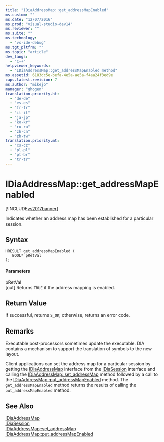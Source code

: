 ```yaml
---
title: "IDiaAddressMap::get_addressMapEnabled"
ms.custom: ""
ms.date: "12/07/2016"
ms.prod: "visual-studio-dev14"
ms.reviewer: ""
ms.suite: ""
ms.technology: 
  - "vs-ide-debug"
ms.tgt_pltfrm: ""
ms.topic: "article"
dev_langs: 
  - "C++"
helpviewer_keywords: 
  - "IDiaAddressMap::get_addressMapEnabled method"
ms.assetid: 6183dc5e-befa-4e5a-ae5a-f4aa24f3ed9e
caps.latest.revision: 7
ms.author: "mikejo"
manager: "ghogen"
translation.priority.ht: 
  - "de-de"
  - "es-es"
  - "fr-fr"
  - "it-it"
  - "ja-jp"
  - "ko-kr"
  - "ru-ru"
  - "zh-cn"
  - "zh-tw"
translation.priority.mt: 
  - "cs-cz"
  - "pl-pl"
  - "pt-br"
  - "tr-tr"
---
```

# IDiaAddressMap::get_addressMapEnabled
[!INCLUDE[vs2017banner](../../code-quality/includes/vs2017banner.md)]

Indicates whether an address map has been established for a particular session.  
  
## Syntax  
  
```cpp#  
HRESULT get_addressMapEnabled (   
   BOOL* pRetVal  
);  
```  
  
#### Parameters  
 pRetVal  
 [out] Returns `TRUE` if the address mapping is enabled.  
  
## Return Value  
 If successful, returns `S_OK`; otherwise, returns an error code.  
  
## Remarks  
 Executable post-processors sometimes update the executable. DIA contains a mechanism to support the translation of symbols to the new layout.  
  
 Client applications can set the address map for a particular session by getting the [IDiaAddressMap](../../debugger/debug-interface-access/idiaaddressmap.md) interface from the [IDiaSession](../../debugger/debug-interface-access/idiasession.md) interface and calling the [IDiaAddressMap::set_addressMap](../../debugger/debug-interface-access/idiaaddressmap--set_addressmap.md) method followed by a call to the [IDiaAddressMap::put_addressMapEnabled](../../debugger/debug-interface-access/idiaaddressmap--put_addressmapenabled.md) method. The `get_addressMapEnabled` method returns the results of calling the `put_addressMapEnabled` method.  
  
## See Also  
 [IDiaAddressMap](../../debugger/debug-interface-access/idiaaddressmap.md)   
 [IDiaSession](../../debugger/debug-interface-access/idiasession.md)   
 [IDiaAddressMap::set_addressMap](../../debugger/debug-interface-access/idiaaddressmap--set_addressmap.md)   
 [IDiaAddressMap::put_addressMapEnabled](../../debugger/debug-interface-access/idiaaddressmap--put_addressmapenabled.md)